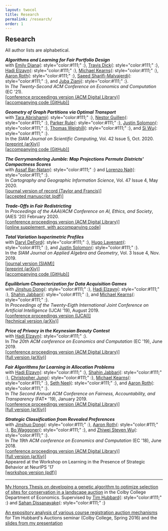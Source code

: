 ```yaml
---
layout: twocol
title: Research
permalink: /research/
order: 1
---
```


<h2 style="margin-bottom: 7px; margin-top:10px" >  Research </h2>

All author lists are alphabetical.

_**Algorithms and Learning for Fair Portfolio Design**_  
with
[Emily Diana](https://www.emilyruthdiana.com/){: style="color:#111;" :},
[Travis Dick](http://www.seas.upenn.edu/~tbd/){: style="color:#111;" :},
[Hadi Elzayn](https://www.math.upenn.edu/~hads/){: style="color:#111;" :},
[Michael Kearns](http://www.cis.upenn.edu/~mkearns/){: style="color:#111;" :},
[Aaron Roth](http://www.cis.upenn.edu/~aaroth/){: style="color:#111;" :},
[Saeed Sharifi-Malvajerdi](http://www.cis.upenn.edu/~mkearns/){: style="color:#111;" :},
and
[Juba Ziani](https://www.seas.upenn.edu/~jziani/){: style="color:#111;" :}.  
In *The Twenty-Second ACM Conference on Economics and Computation* (EC '21).   
[[conference proceedings version (ACM Digital Library)]](https://dl.acm.org/doi/10.1145/3465456.3467646)    
[[accompanying code (GitHub)]](https://github.com/TravisBarryDick/FairConsumerFinance)







_**Geometry of Graph Partitions via Optimal Transport**_  
with
[Tara Abrishami](https://www.pacm.princeton.edu/people/tara-abrishami){: style="color:#111;" :},
[Nestor Guillen](https://ndguillen.github.io/){: style="color:#111;" :},
[Parker Rule](https://pjrule.github.io/){: style="color:#111;" :},
[Justin Solomon](https://people.csail.mit.edu/jsolomon/){: style="color:#111;" :},
[Thomas Weighill](https://mggg.org/people/thomas_weighill){: style="color:#111;" :},
and
[Si Wu](https://florissiwu.wordpress.com/){: style="color:#111;" :}.  
In the *SIAM Journal on Scientific Computing*, Vol. 42 Issue 5, Oct. 2020.  
[[preprint (arXiv)]](https://arxiv.org/abs/1910.09618)  
[[accompanying code (GitHub)]](https://github.com/vrdi/geometry-of-graph-partitions)





_**The Gerrymandering Jumble: Map Projections Permute Districts' Compactness Scores**_  
with
[Assaf Bar-Natan](http://www.math.toronto.edu/safibn/){: style="color:#111;" :}
and
[Lorenzo Najt](https://lorenzonajt.github.io/){: style="color:#111;" :}.  
In *Cartography and Geographic Information Science*, Vol. 47 Issue 4, May 2020.  
[[journal version of record (Taylor and Francis)]](https://www.tandfonline.com/doi/abs/10.1080/15230406.2020.1737575)  
[[accepted manuscript (pdf)]](/assets/papers/jumble.pdf)



_**Trade-Offs in Fair Redistricting**_  
In *Proceedings of the AAAI/ACM Conference on AI, Ethics, and Society*, (AIES '20) February 2020.  
[[conference proceedings version (ACM Digital Library)]](https://dl.acm.org/doi/abs/10.1145/3375627.3375802)  
[[online supplement, with accompanying code]](/tradeoffs-fair-dist)  



_**Total Variation Isoperimetric Profiles**_  
with
[Daryl DeFord](https://people.csail.mit.edu/ddeford/){: style="color:#111;" :},
[Hugo Lavenant](https://www.math.u-psud.fr/~lavenant/){: style="color:#111;" :},
and
[Justin Solomon](https://people.csail.mit.edu/jsolomon/){: style="color:#111;" :}.  
In the *SIAM Journal on Applied Algebra and Geometry*, Vol. 3 Issue 4, Nov. 2019.      
[[journal version (SIAM)]](https://epubs.siam.org/doi/abs/10.1137/18M1215943)  
[[preprint (arXiv)]](https://arxiv.org/abs/1809.07943)  
[[accompanying code (GitHub)]](https://github.com/justso1/tv_profile)



_**Equilibrium Characterization for Data Acquisition Games**_  
with
[Jinshuo Dong](https://www.math.upenn.edu/~jinshuo/){: style="color:#111;" :},
[Hadi Elzayn](https://www.math.upenn.edu/~hads/){: style="color:#111;" :},
[Shahin Jabbari](https://shahin-jabbari.github.io/){: style="color:#111;" :},
and
[Michael Kearns](http://www.cis.upenn.edu/~mkearns/){: style="color:#111;" :}.  
In *Proceedings of the Twenty-Eigth International Joint Conference on Artificial Intelligence* (IJCAI '19), August 2019.   
[[conference proceedings version (IJCAI)]](https://doi.org/10.24963/ijcai.2019/36)  
[[technical version (arXiv)]](https://arxiv.org/abs/1905.08909)



_**Price of Privacy in the Keynesian Beauty Contest**_   
with
[Hadi Elzayn](https://www.math.upenn.edu/~hads/){: style="color:#111;" :}.  
In *The 20th ACM conference on Economics and Computation* (EC '19), June 2019.    
[[conference proceedings version (ACM Digital Library)]](https://dl.acm.org/authorize?N687434)  
[[full version (arXiv)]](https://arxiv.org/abs/1905.00844)



_**Fair Algorithms for Learning in Allocation Problems**_  
with
[Hadi Elzayn](https://www.math.upenn.edu/~hads/){: style="color:#111;" :},
[Shahin Jabbari](https://shahin-jabbari.github.io/){: style="color:#111;" :},
[Christopher Jung](https://www.cis.upenn.edu/~chrjung/){: style="color:#111;" :},
[Michael Kearns](http://www.cis.upenn.edu/~mkearns/){: style="color:#111;" :},
[Seth Neel](https://sethneel.com/){: style="color:#111;" :},
and
[Aaron Roth](http://www.cis.upenn.edu/~aaroth/){: style="color:#111;" :}.  
In *The Second Annual ACM Conference on Fairness, Accountability, and Transparency* (FAT\* '19), January 2019.  
[[conference proceedings version (ACM Digital Library)]](https://dl.acm.org/authorize?N671375)  
[[full version (arXiv)]](https://arxiv.org/abs/1808.10549)



_**Strategic Classification from Revealed Preferences**_  
with
[Jinshuo Dong](https://www.math.upenn.edu/~jinshuo/){: style="color:#111;" :},
[Aaron Roth](http://www.cis.upenn.edu/~aaroth/){: style="color:#111;" :},
[Bo Waggoner](https://www.bowaggoner.com/){: style="color:#111;" :},
and
[Zhiwei Steven Wu](https://zstevenwu.com/){: style="color:#111;" :}.  
In *The 19th ACM conference on Economics and Computation* (EC '18), June 2018.  
[[conference proceedings version (ACM Digital Library)]](https://dl.acm.org/authorize?N671376)    
[[full version (arXiv)]](https://arxiv.org/abs/1710.07887)  
Appeared at the Workshop on Learning in the Presence of Strategic Behavior at NeurIPS '17  
[[workshop version (pdf)]](https://zachschutzman.com/assets/papers/stratclass_neurips.pdf)  




----
[My Honors Thesis on developing a genetic algorithm to optimize selection of sites for conservation in a landscape auction](https://zachschutzman.com/assets/colby_papers/landscape_auctions_thesis.pdf) in the Colby College Department of Economics.  Supervised by [Tim Hubbard](https://www.colby.edu/economics/faculty/thubbard/){: style="color:#111;" :} and [Sahan Dissanayake](http://sahan.org/){: style="color:#111;" :}

[An expository analysis of various course registration auction mechanisms](https://zachschutzman.com/assets/colby_papers/course_registration_auctions.pdf) for Tim Hubbard's Auctions seminar (Colby College, Spring 2016) and the [slides from my presentation](https://zachschutzman.com/assets/colby_papers/course_reg_auctions_pres.pptx)  
